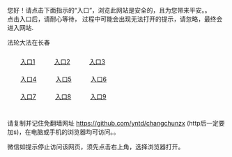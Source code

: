 您好！请点击下面指示的“入口”，浏览此网站是安全的，且为您带来平安。。 <br/>
点击入口后，请耐心等待， 过程中可能会出现无法打开的提示，请忽略，最终会进入网站. </br>

法轮大法在长春<br/>
<div style="padding:10px"><a style="margin:20px" target="_blank" href="https://dglv93gwohzig.cloudfront.net/2Qpsp?lvulnrtu" id="ccLink1" rel="nofollow">入口1</a> <a target="_blank" style="margin:20px" href="https://d1m9bm7uyvk7n4.cloudfront.net/2Qpsp?hafxa" id="ccLink2" rel="nofollow">入口2</a> <a style="margin:20px" target="_blank" href="https://d1ckths42k4qf5.cloudfront.net/2Qpsp?pjsherh" id="ccLink3" rel="nofollow">入口3</a></div>

<div style="padding:10px" ><a style="margin:20px" target="_blank" href="https://dglv93gwohzig.cloudfront.net/2Qpsp?lvulnrtu" id="ccLink4" rel="nofollow">入口4</a> <a style="margin:20px" href="https://d1m9bm7uyvk7n4.cloudfront.net/2Qpsp?hafxa" target="_blank" id="ccLink5" rel="nofollow">入口5</a> <a style="margin:20px" href="https://d1ckths42k4qf5.cloudfront.net/2Qpsp?pjsherh" target="_blank" id="ccLink6" rel="nofollow">入口6</a></div>

<div style="padding:10px"><a style="margin:20px" target="_blank" href="https://dglv93gwohzig.cloudfront.net/2Qpsp?lvulnrtu" id="ccLink7" rel="nofollow">入口7</a> <a style="margin:20px" href="https://d1m9bm7uyvk7n4.cloudfront.net/2Qpsp?hafxa" target="_blank" id="ccLink8" rel="nofollow">入口8</a> <a style="margin:20px" target="_blank" href="https://d1ckths42k4qf5.cloudfront.net/2Qpsp?pjsherh" id="ccLink9" rel="nofollow">入口9</a></div>

<br/>



请复制并记住免翻墙网址 https://github.com/yntd/changchunzx (http后一定要加s)，在电脑或手机的浏览器均可访问。。<br/>

微信如提示停止访问该网页，须先点击右上角，选择浏览器打开。
